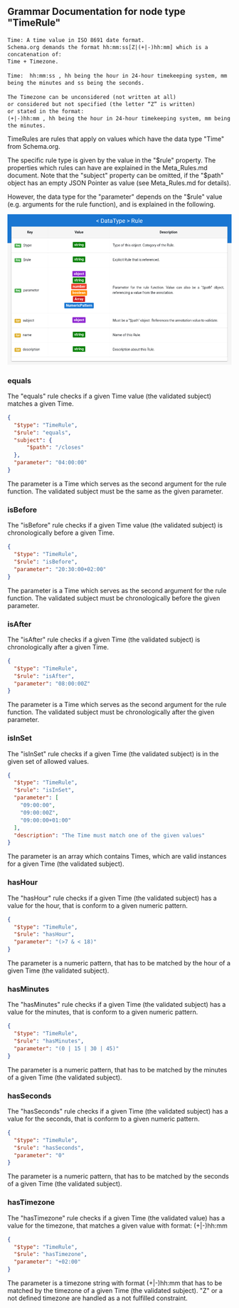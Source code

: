 ## Grammar Documentation for node type "TimeRule"

```
Time: A time value in ISO 8691 date format. 
Schema.org demands the format hh:mm:ss[Z|(+|-)hh:mm] which is a concatenation of:
Time + Timezone. 

Time:  hh:mm:ss , hh being the hour in 24-hour timekeeping system, mm being the minutes and ss being the seconds. 

The Timezone can be unconsidered (not written at all) 
or considered but not specified (the letter “Z” is written)
or stated in the format: 
(+|-)hh:mm , hh being the hour in 24-hour timekeeping system, mm being the minutes.
```

TimeRules are rules that apply on values which have the data type "Time" from Schema.org.

The specific rule type is given by the value in the "$rule" property. The properties which rules can have are explained in the Meta_Rules.md document. Note that the "subject" property can be omitted, if the "$path" object has an empty JSON Pointer as value (see Meta_Rules.md for details).

However, the data type for the "parameter" depends on the "$rule" value (e.g. arguments for the rule function), and is explained in the following.

![Syntax diagram](./Images/Rule.png)

### equals

The "equals" rule checks if a given Time value (the validated subject) matches a given Time.

```json
{
  "$type": "TimeRule",
  "$rule": "equals",
  "subject": {
      "$path": "/closes"
  },
  "parameter": "04:00:00"
}
```

The parameter is a Time which serves as the second argument for the rule function. The validated subject must be the same as the given parameter.


### isBefore

The "isBefore" rule checks if a given Time value (the validated subject) is chronologically before a given Time.

```json
{
  "$type": "TimeRule",
  "$rule": "isBefore",
  "parameter": "20:30:00+02:00"
}
```

The parameter is a Time which serves as the second argument for the rule function. The validated subject must be chronologically before the given parameter.



### isAfter

The "isAfter" rule checks if a given Time (the validated subject) is chronologically after a given Time.

```json
{
  "$type": "TimeRule",
  "$rule": "isAfter",
  "parameter": "08:00:00Z"
}
```

The parameter is a Time which serves as the second argument for the rule function. The validated subject must be chronologically after the given parameter.


### isInSet

The "isInSet" rule checks if a given Time (the validated subject) is in the given set of allowed values.

```json
{
  "$type": "TimeRule",
  "$rule": "isInSet",
  "parameter": [
    "09:00:00",
    "09:00:00Z",
    "09:00:00+01:00"
  ],
  "description": "The Time must match one of the given values"
}
```

The parameter is an array which contains Times, which are valid instances for a given Time (the validated subject).

### hasHour

The "hasHour" rule checks if a given Time (the validated subject) has a value for the hour, that is conform to a given numeric pattern.

```json
{
  "$type": "TimeRule",
  "$rule": "hasHour",
  "parameter": "(>7 & < 18)"
}
```

The parameter is a numeric pattern, that has to be matched by the hour of a given Time (the validated subject).


### hasMinutes

The "hasMinutes" rule checks if a given Time (the validated subject) has a value for the minutes, that is conform to a given numeric pattern.

```json
{
  "$type": "TimeRule",
  "$rule": "hasMinutes",
  "parameter": "(0 | 15 | 30 | 45)"
}
```

The parameter is a numeric pattern, that has to be matched by the minutes of a given Time (the validated subject).


### hasSeconds

The "hasSeconds" rule checks if a given Time (the validated subject) has a value for the seconds, that is conform to a given numeric pattern.

```json
{
  "$type": "TimeRule",
  "$rule": "hasSeconds",
  "parameter": "0"
}
```

The parameter is a numeric pattern, that has to be matched by the seconds of a given Time (the validated subject).

### hasTimezone

The "hasTimezone" rule checks if a given Time (the validated value) has a value for the timezone, that matches a given value with format: (+|-)hh:mm

```json
{
  "$type": "TimeRule",
  "$rule": "hasTimezone",
  "parameter": "+02:00"
}
```

The parameter is a timezone string with format (+|-)hh:mm that has to be matched by the timezone of a given Time (the validated subject). "Z" or a not defined timezone are handled as a not fulfilled constraint.



